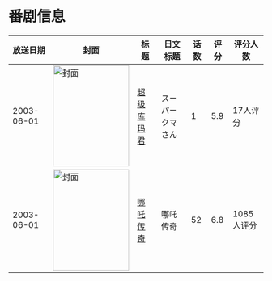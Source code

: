 # 番剧信息

|放送日期|封面|标题|日文标题|话数|评分|评分人数|
|---|---|---|---|---|---|---|
|2003-06-01|<img src="//lain.bgm.tv/pic/cover/c/9c/ae/26454_Z5R0u.jpg" alt="封面" style="width:150px;height:200px;object-fit:cover;">|[超级库玛君](https://bangumi.tv/subject/26454)|スーパークマさん|1|5.9|17人评分|
|2003-06-01|<img src="//lain.bgm.tv/pic/cover/c/82/36/37418_TVEHD.jpg" alt="封面" style="width:150px;height:200px;object-fit:cover;">|[哪吒传奇](https://bangumi.tv/subject/37418)|哪吒传奇|52|6.8|1085人评分|
